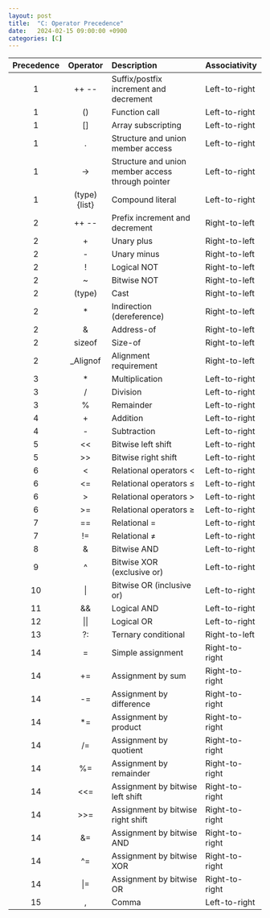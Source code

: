 ```yaml
---
layout: post
title:  "C: Operator Precedence"
date:   2024-02-15 09:00:00 +0900
categories: [C]
---
```


|Precedence|Operator|Description|Associativity|
|:---:|:---:|:---|:---|
|1|++ --|Suffix/postfix increment and decrement|Left-to-right|
|1|()|Function call|Left-to-right|
|1|[]|Array subscripting|Left-to-right|
|1|.|Structure and union member access|Left-to-right|
|1|->|Structure and union member access through pointer|Left-to-right|
|1|(type){list}|Compound literal|Left-to-right|
|2|++ --|Prefix increment and decrement|Right-to-left|
|2|+|Unary plus|Right-to-left|
|2|-|Unary minus|Right-to-left|
|2|!|Logical NOT|Right-to-left|
|2|~|Bitwise NOT|Right-to-left|
|2|(type)|Cast|Right-to-left|
|2|*|Indirection (dereference)|Right-to-left|
|2|&|Address-of|Right-to-left|
|2|sizeof|Size-of|Right-to-left|
|2|_Alignof|Alignment requirement|Right-to-left|
|3|*|Multiplication|Left-to-right|
|3|/|Division|Left-to-right|
|3|%|Remainder|Left-to-right|
|4|+|Addition|Left-to-right|
|4|-|Subtraction|Left-to-right|
|5|&#60;&#60;|Bitwise left shift|Left-to-right|
|5|&#62;&#62;|Bitwise right shift|Left-to-right|
|6|&#60;|Relational operators <|Left-to-right|
|6|&#60;=|Relational operators ≤|Left-to-right|
|6|&#62;|Relational operators >|Left-to-right|
|6|&#62;=|Relational operators ≥|Left-to-right|
|7|==|Relational =|Left-to-right|
|7|!=|Relational ≠|Left-to-right|
|8|&|Bitwise AND|Left-to-right|
|9|^|Bitwise XOR (exclusive or)|Left-to-right|
|10|\||Bitwise OR (inclusive or)|Left-to-right|
|11|&&|Logical AND|Left-to-right|
|12|\|\||Logical OR|Left-to-right|
|13|?:|Ternary conditional|Right-to-left|
|14|=|Simple assignment|Right-to-right|
|14|+=|Assignment by sum|Right-to-right|
|14|-=|Assignment by difference|Right-to-right|
|14|*=|Assignment by product|Right-to-right|
|14|/=|Assignment by quotient|Right-to-right|
|14|%=|Assignment by remainder|Right-to-right|
|14|&#60;&#60;=|Assignment by bitwise left shift|Right-to-right|
|14|&#62;&#62;=|Assignment by bitwise right shift|Right-to-right|
|14|&=|Assignment by bitwise AND|Right-to-right|
|14|^=|Assignment by bitwise XOR|Right-to-right|
|14|\|=|Assignment by bitwise OR|Right-to-right|
|15|,|Comma|Left-to-right|
